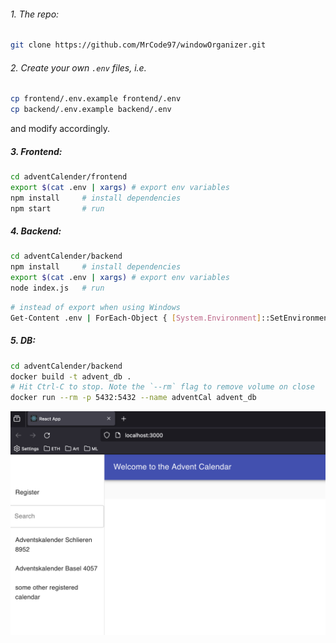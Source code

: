 ###### 1. The repo:
```bash
git clone https://github.com/MrCode97/windowOrganizer.git
```

###### 2. Create your own `.env` files, i.e. 
```bash
cp frontend/.env.example frontend/.env
cp backend/.env.example backend/.env
```
and modify accordingly.

##### 3. Frontend:
```bash
cd adventCalender/frontend
export $(cat .env | xargs) # export env variables
npm install     # install dependencies
npm start       # run
```

##### 4. Backend:
```bash
cd adventCalender/backend
npm install     # install dependencies
export $(cat .env | xargs) # export env variables
node index.js   # run
```
```bash
# instead of export when using Windows
Get-Content .env | ForEach-Object { [System.Environment]::SetEnvironmentVariable($_.Split('=')[0], $_.Split('=')[1], [System.EnvironmentVariableTarget]::Process) }
```


##### 5. DB:
```bash
cd adventCalender/backend
docker build -t advent_db .
# Hit Ctrl-C to stop. Note the `--rm` flag to remove volume on close
docker run --rm -p 5432:5432 --name adventCal advent_db
```
![Alt text](image.png)